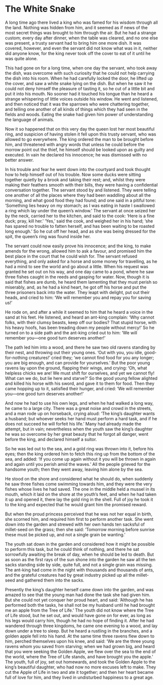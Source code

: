 # The White Snake

A long time ago there lived a king who was famed for his wisdom through all the land. Nothing was hidden from him, and it seemed as if news of the most secret things was brought to him through the air. But he had a strange custom; every day after dinner, when the table was cleared, and no one else was present, a trusty servant had to bring him one more dish. It was covered, however, and even the servant did not know what was in it, neither did anyone know, for the king never took off the cover to eat of it until he was quite alone.

This had gone on for a long time, when one day the servant, who took away the dish, was overcome with such curiosity that he could not help carrying the dish into his room. When he had carefully locked the door, he lifted up the cover, and saw a white snake lying on the dish. But when he saw it he could not deny himself the pleasure of tasting it, so he cut of a little bit and put it into his mouth. No sooner had it touched his tongue than he heard a strange whispering of little voices outside his window. He went and listened, and then noticed that it was the sparrows who were chattering together, and telling one another of all kinds of things which they had seen in the fields and woods. Eating the snake had given him power of understanding the language of animals.

Now it so happened that on this very day the queen lost her most beautiful ring, and suspicion of having stolen it fell upon this trusty servant, who was allowed to go everywhere. The king ordered the man to be brought before him, and threatened with angry words that unless he could before the morrow point out the thief, he himself should be looked upon as guilty and executed. In vain he declared his innocence; he was dismissed with no better answer.

In his trouble and fear he went down into the courtyard and took thought how to help himself out of his trouble. Now some ducks were sitting together quietly by a brook and taking their rest; and, whilst they were making their feathers smooth with their bills, they were having a confidential conversation together. The servant stood by and listened. They were telling one another of all the places where they had been waddling about all the morning, and what good food they had found; and one said in a pitiful tone: ‘Something lies heavy on my stomach; as I was eating in haste I swallowed a ring which lay under the queen’s window.’ The servant at once seized her by the neck, carried her to the kitchen, and said to the cook: ‘Here is a fine duck; pray, kill her.’ ‘Yes,’ said the cook, and weighed her in his hand; ‘she has spared no trouble to fatten herself, and has been waiting to be roasted long enough.’ So he cut off her head, and as she was being dressed for the spit, the queen’s ring was found inside her.

The servant could now easily prove his innocence; and the king, to make amends for the wrong, allowed him to ask a favour, and promised him the best place in the court that he could wish for. The servant refused everything, and only asked for a horse and some money for travelling, as he had a mind to see the world and go about a little. When his request was granted he set out on his way, and one day came to a pond, where he saw three fishes caught in the reeds and gasping for water. Now, though it is said that fishes are dumb, he heard them lamenting that they must perish so miserably, and, as he had a kind heart, he got off his horse and put the three prisoners back into the water. They leapt with delight, put out their heads, and cried to him: ‘We will remember you and repay you for saving us!’

He rode on, and after a while it seemed to him that he heard a voice in the sand at his feet. He listened, and heard an ant-king complain: ‘Why cannot folks, with their clumsy beasts, keep off our bodies? That stupid horse, with his heavy hoofs, has been treading down my people without mercy!’ So he turned on to a side path and the ant-king cried out to him: ‘We will remember you—one good turn deserves another!’

The path led him into a wood, and there he saw two old ravens standing by their nest, and throwing out their young ones. ‘Out with you, you idle, good-for-nothing creatures!’ cried they; ‘we cannot find food for you any longer; you are big enough, and can provide for yourselves.’ But the poor young ravens lay upon the ground, flapping their wings, and crying: ‘Oh, what helpless chicks we are! We must shift for ourselves, and yet we cannot fly! What can we do, but lie here and starve?’ So the good young fellow alighted and killed his horse with his sword, and gave it to them for food. Then they came hopping up to it, satisfied their hunger, and cried: ‘We will remember you—one good turn deserves another!’

And now he had to use his own legs, and when he had walked a long way, he came to a large city. There was a great noise and crowd in the streets, and a man rode up on horseback, crying aloud: ‘The king’s daughter wants a husband; but whoever seeks her hand must perform a hard task, and if he does not succeed he will forfeit his life.’ Many had already made the attempt, but in vain; nevertheless when the youth saw the king’s daughter he was so overcome by her great beauty that he forgot all danger, went before the king, and declared himself a suitor.

So he was led out to the sea, and a gold ring was thrown into it, before his eyes; then the king ordered him to fetch this ring up from the bottom of the sea, and added: ‘If you come up again without it you will be thrown in again and again until you perish amid the waves.’ All the people grieved for the handsome youth; then they went away, leaving him alone by the sea.

He stood on the shore and considered what he should do, when suddenly he saw three fishes come swimming towards him, and they were the very fishes whose lives he had saved. The one in the middle held a mussel in its mouth, which it laid on the shore at the youth’s feet, and when he had taken it up and opened it, there lay the gold ring in the shell. Full of joy he took it to the king and expected that he would grant him the promised reward.

But when the proud princess perceived that he was not her equal in birth, she scorned him, and required him first to perform another task. She went down into the garden and strewed with her own hands ten sacksful of millet-seed on the grass; then she said: ‘Tomorrow morning before sunrise these must be picked up, and not a single grain be wanting.’

The youth sat down in the garden and considered how it might be possible to perform this task, but he could think of nothing, and there he sat sorrowfully awaiting the break of day, when he should be led to death. But as soon as the first rays of the sun shone into the garden he saw all the ten sacks standing side by side, quite full, and not a single grain was missing. The ant-king had come in the night with thousands and thousands of ants, and the grateful creatures had by great industry picked up all the millet-seed and gathered them into the sacks.

Presently the king’s daughter herself came down into the garden, and was amazed to see that the young man had done the task she had given him. But she could not yet conquer her proud heart, and said: ‘Although he has performed both the tasks, he shall not be my husband until he had brought me an apple from the Tree of Life.’ The youth did not know where the Tree of Life stood, but he set out, and would have gone on for ever, as long as his legs would carry him, though he had no hope of finding it. After he had wandered through three kingdoms, he came one evening to a wood, and lay down under a tree to sleep. But he heard a rustling in the branches, and a golden apple fell into his hand. At the same time three ravens flew down to him, perched themselves upon his knee, and said: ‘We are the three young ravens whom you saved from starving; when we had grown big, and heard that you were seeking the Golden Apple, we flew over the sea to the end of the world, where the Tree of Life stands, and have brought you the apple.’ The youth, full of joy, set out homewards, and took the Golden Apple to the king’s beautiful daughter, who had now no more excuses left to make. They cut the Apple of Life in two and ate it together; and then her heart became full of love for him, and they lived in undisturbed happiness to a great age.